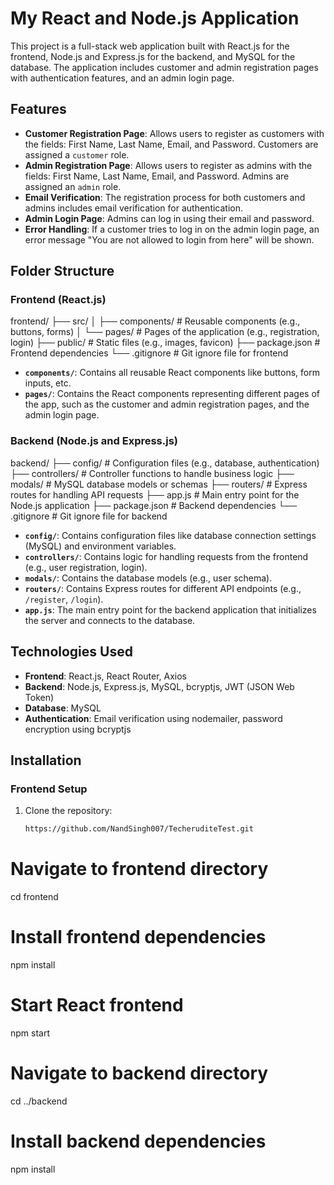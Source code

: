 # My React and Node.js Application

This project is a full-stack web application built with React.js for the frontend, Node.js and Express.js for the backend, and MySQL for the database. The application includes customer and admin registration pages with authentication features, and an admin login page.

## Features

- **Customer Registration Page**: Allows users to register as customers with the fields: First Name, Last Name, Email, and Password. Customers are assigned a `customer` role.
- **Admin Registration Page**: Allows users to register as admins with the fields: First Name, Last Name, Email, and Password. Admins are assigned an `admin` role.
- **Email Verification**: The registration process for both customers and admins includes email verification for authentication.
- **Admin Login Page**: Admins can log in using their email and password.
- **Error Handling**: If a customer tries to log in on the admin login page, an error message "You are not allowed to login from here" will be shown.

## Folder Structure

### Frontend (React.js)

frontend/ ├── src/ │ ├── components/ # Reusable components (e.g., buttons, forms) │ └── pages/ # Pages of the application (e.g., registration, login) ├── public/ # Static files (e.g., images, favicon) ├── package.json # Frontend dependencies └── .gitignore # Git ignore file for frontend

- **`components/`**: Contains all reusable React components like buttons, form inputs, etc.
- **`pages/`**: Contains the React components representing different pages of the app, such as the customer and admin registration pages, and the admin login page.

### Backend (Node.js and Express.js)

backend/ ├── config/ # Configuration files (e.g., database, authentication) ├── controllers/ # Controller functions to handle business logic ├── modals/ # MySQL database models or schemas ├── routers/ # Express routes for handling API requests ├── app.js # Main entry point for the Node.js application ├── package.json # Backend dependencies └── .gitignore # Git ignore file for backend

- **`config/`**: Contains configuration files like database connection settings (MySQL) and environment variables.
- **`controllers/`**: Contains logic for handling requests from the frontend (e.g., user registration, login).
- **`modals/`**: Contains the database models (e.g., user schema).
- **`routers/`**: Contains Express routes for different API endpoints (e.g., `/register`, `/login`).
- **`app.js`**: The main entry point for the backend application that initializes the server and connects to the database.

## Technologies Used

- **Frontend**: React.js, React Router, Axios
- **Backend**: Node.js, Express.js, MySQL, bcryptjs, JWT (JSON Web Token)
- **Database**: MySQL
- **Authentication**: Email verification using nodemailer, password encryption using bcryptjs

## Installation

### Frontend Setup

1. Clone the repository:

   ```bash
   https://github.com/NandSingh007/TecheruditeTest.git
   ```

# Navigate to frontend directory

cd frontend

# Install frontend dependencies

npm install

# Start React frontend

npm start

# Navigate to backend directory

cd ../backend

# Install backend dependencies

npm install
